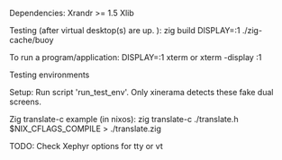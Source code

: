 Dependencies:
Xrandr >= 1.5
Xlib



Testing (after virtual desktop(s) are up. ):
zig build
DISPLAY=:1 ./zig-cache/buoy


To run a program/application:
DISPLAY=:1 xterm
or
xterm -display :1


Testing environments

Setup:
Run script 'run_test_env'. Only xinerama detects these fake dual screens.



Zig translate-c example (in nixos):
zig translate-c ./translate.h $NIX_CFLAGS_COMPILE > ./translate.zig


TODO:
Check Xephyr options for tty or vt

